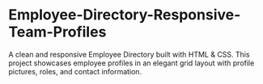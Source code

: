 # Employee-Directory-Responsive-Team-Profiles
A clean and responsive Employee Directory built with HTML &amp; CSS. This project showcases employee profiles in an elegant grid layout with profile pictures, roles, and contact information.

